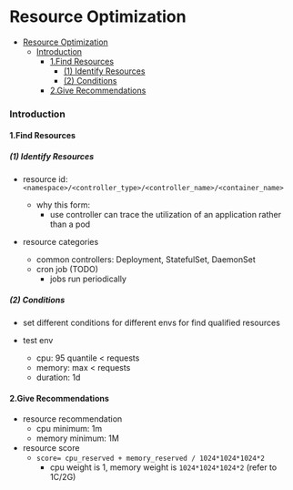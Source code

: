 # Resource Optimization


<!-- @import "[TOC]" {cmd="toc" depthFrom=1 depthTo=6 orderedList=false} -->

<!-- code_chunk_output -->

- [Resource Optimization](#resource-optimization)
    - [Introduction](#introduction)
      - [1.Find Resources](#1find-resources)
        - [(1) Identify Resources](#1-identify-resources)
        - [(2) Conditions](#2-conditions)
      - [2.Give Recommendations](#2give-recommendations)

<!-- /code_chunk_output -->


### Introduction

#### 1.Find Resources

##### (1) Identify Resources
* resource id: `<namespace>/<controller_type>/<controller_name>/<container_name>`
    * why this form:
        * use controller can trace the utilization of an application rather than a pod

* resource categories
    * common controllers: Deployment, StatefulSet, DaemonSet
    * cron job (TODO)
        * jobs run periodically 

##### (2) Conditions
* set different conditions for different envs for find qualified resources

* test env
    * cpu: 95 quantile < requests
    * memory: max < requests
    * duration: 1d

#### 2.Give Recommendations
* resource recommendation
    * cpu minimum: 1m
    * memory minimum: 1M
* resource score
    * `score= cpu_reserved + memory_reserved / 1024*1024*1024*2`
        * cpu weight is 1, memory weight is `1024*1024*1024*2` (refer to 1C/2G)